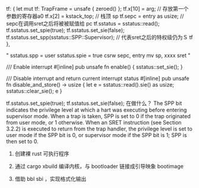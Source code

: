 tf: {
    let mut tf: TrapFrame = unsafe { zeroed() };
    tf.x[10] = arg; // 存放第一个参数的寄存器a0
    tf.x[2] = kstack_top; // 栈顶 sp
    tf.sepc = entry as usize; // sepc在调用sret之后将被被赋值给 pc
    tf.sstatus = sstatus::read();
    tf.sstatus.set_spie(true);
    tf.sstatus.set_sie(false);
    tf.sstatus.set_spp(sstatus::SPP::Supervisor); // 代表sret之后的特权级仍为Ｓ
    tf
},


"
sstatus.spp = user
sstatus.spie = true
csrw sepc, entry
mv sp, xxxx
sret
"

/// Enable interrupt
#[inline]
pub unsafe fn enable() {
    sstatus::set_sie();
}

/// Disable interrupt and return current interrupt status
#[inline]
pub unsafe fn disable_and_store() -> usize {
    let e = sstatus::read().sie() as usize;
    sstatus::clear_sie();
    e
}

>
tf.sstatus.set_spie(true);
tf.sstatus.set_sie(false);
在做什么？
The SPP bit indicates the privilege level at which a hart was executing before entering supervisor mode. When a trap is taken, SPP is set to 0 if the trap originated from user mode, or 1 otherwise. When an SRET instruction (see Section 3.2.2) is executed to return from the trap handler, the privilege level is set to user mode if the SPP bit is 0, or supervisor mode if the SPP bit is 1; SPP is then set to 0.

1. 创建裸 rust 可执行程序

2. 通过 cargo xbuild 编译内核，与 bootloader 链接成引导映象 bootimage

3. 借助 bbl sbi ，实现格式化输出